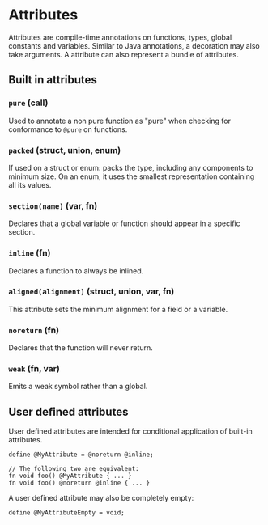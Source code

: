 # Attributes

Attributes are compile-time annotations on functions, types, global constants and variables. Similar to Java annotations, a decoration may also take arguments. A attribute can also represent a bundle of attributes.

## Built in attributes

### `pure` (call)

Used to annotate a non pure function as "pure" when checking for conformance to `@pure` on 
functions.

### `packed` (struct, union, enum)

If used on a struct or enum: packs the type, including any components to minimum size. On an enum, it uses the smallest representation containing all its values.

### `section(name)` (var, fn)

Declares that a global variable or function should appear in a specific section.

### `inline` (fn)

Declares a function to always be inlined.

### `aligned(alignment)` (struct, union, var, fn)

This attribute sets the minimum alignment for a field or a variable.

### `noreturn` (fn)

Declares that the function will never return.

### `weak` (fn, var)

Emits a weak symbol rather than a global.

## User defined attributes

User defined attributes are intended for conditional application of built-in attributes.
 
```
define @MyAttribute = @noreturn @inline;

// The following two are equivalent:
fn void foo() @MyAttribute { ... }
fn void foo() @noreturn @inline { ... }
```

A user defined attribute may also be completely empty:

```
define @MyAttributeEmpty = void;
```
